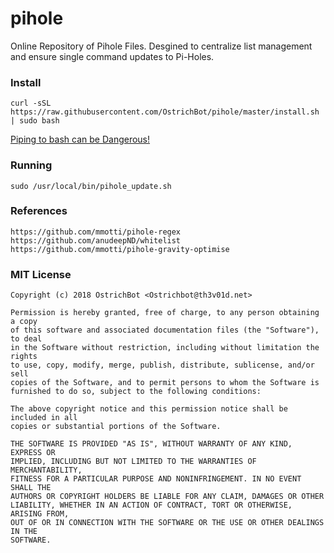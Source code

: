 # pihole
Online Repository of Pihole Files. Desgined to centralize list management and ensure single command updates to Pi-Holes.

### Install
```
curl -sSL https://raw.githubusercontent.com/OstrichBot/pihole/master/install.sh | sudo bash
```
[Piping to bash can be Dangerous!](https://pi-hole.net/2016/07/25/curling-and-piping-to-bash/)

### Running
```
sudo /usr/local/bin/pihole_update.sh
```

### References
```
https://github.com/mmotti/pihole-regex
https://github.com/anudeepND/whitelist
https://github.com/mmotti/pihole-gravity-optimise
```

### MIT License 
```
Copyright (c) 2018 OstrichBot <Ostrichbot@th3v01d.net>

Permission is hereby granted, free of charge, to any person obtaining a copy
of this software and associated documentation files (the "Software"), to deal
in the Software without restriction, including without limitation the rights
to use, copy, modify, merge, publish, distribute, sublicense, and/or sell
copies of the Software, and to permit persons to whom the Software is
furnished to do so, subject to the following conditions:

The above copyright notice and this permission notice shall be included in all
copies or substantial portions of the Software.

THE SOFTWARE IS PROVIDED "AS IS", WITHOUT WARRANTY OF ANY KIND, EXPRESS OR
IMPLIED, INCLUDING BUT NOT LIMITED TO THE WARRANTIES OF MERCHANTABILITY,
FITNESS FOR A PARTICULAR PURPOSE AND NONINFRINGEMENT. IN NO EVENT SHALL THE
AUTHORS OR COPYRIGHT HOLDERS BE LIABLE FOR ANY CLAIM, DAMAGES OR OTHER
LIABILITY, WHETHER IN AN ACTION OF CONTRACT, TORT OR OTHERWISE, ARISING FROM,
OUT OF OR IN CONNECTION WITH THE SOFTWARE OR THE USE OR OTHER DEALINGS IN THE
SOFTWARE.
```
